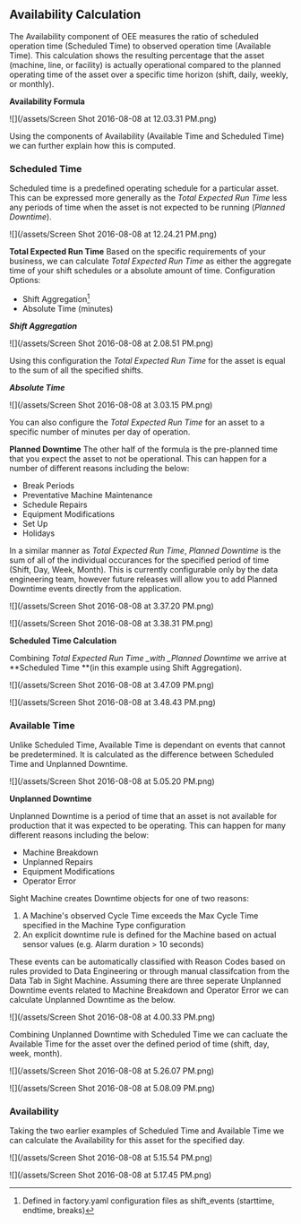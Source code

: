 ## **Availability Calculation**

The Availability component of OEE measures the ratio of scheduled operation time \(Scheduled Time\) to observed operation time \(Available Time\). This calculation shows the resulting percentage that the asset \(machine, line, or facility\) is actually operational compared to the planned operating time of the asset over a specific time horizon \(shift, daily, weekly, or monthly\).

**Availability Formula**

![](/assets/Screen Shot 2016-08-08 at 12.03.31 PM.png)

Using the components of Availability \(Available Time and Scheduled Time\) we can further explain how this is computed.


### **Scheduled Time**

Scheduled time is a predefined operating schedule for a particular asset. This can be expressed more generally as the _Total Expected Run Time_ less any periods of time when the asset is not expected to be running \(_Planned Downtime_\).

![](/assets/Screen Shot 2016-08-08 at 12.24.21 PM.png)

**Total Expected Run Time** Based on the specific requirements of your business, we can calculate _Total Expected Run Time_ as either the aggregate time of your shift schedules or a absolute amount of time. Configuration Options:

* Shift Aggregation[^2]
* Absolute Time \(minutes\)

**_Shift Aggregation_**

![](/assets/Screen Shot 2016-08-08 at 2.08.51 PM.png)

Using this configuration the _Total Expected Run Time_ for the asset is equal to the sum of all the specified shifts.

**_Absolute Time_**

![](/assets/Screen Shot 2016-08-08 at 3.03.15 PM.png)

You can also configure the _Total Expected Run Time_ for an asset to a specific number of minutes per day of operation.


**Planned Downtime** The other half of the formula is the pre-planned time that you expect the asset to not be operational. This can happen for a number of different reasons including the below:

* Break Periods
* Preventative Machine Maintenance
* Schedule Repairs
* Equipment Modifications
* Set Up
* Holidays

In a similar manner as _Total Expected Run Time_, _Planned Downtime_ is the sum of all of the individual occurances for the specified period of time \(Shift, Day, Week, Month\). This is currently configurable only by the data engineering team, however future releases will allow you to add Planned Downtime events directly from the application.

![](/assets/Screen Shot 2016-08-08 at 3.37.20 PM.png)

![](/assets/Screen Shot 2016-08-08 at 3.38.31 PM.png)

**Scheduled Time Calculation**

Combining _Total Expected Run Time \_with \_Planned Downtime_ we arrive at **Scheduled Time **\(in this example using Shift Aggregation\).

![](/assets/Screen Shot 2016-08-08 at 3.47.09 PM.png)

![](/assets/Screen Shot 2016-08-08 at 3.48.43 PM.png)

### **Available Time**

Unlike Scheduled Time, Available Time is dependant on events that cannot be predetermined. It is calculated as the difference between Scheduled Time and Unplanned Downtime.

![](/assets/Screen Shot 2016-08-08 at 5.05.20 PM.png)

**Unplanned Downtime**

Unplanned Downtime is a period of time that an asset is not available for production that it was expected to be operating. This can happen for many different reasons including the below:

* Machine Breakdown
* Unplanned Repairs
* Equipment Modifications
* Operator Error

Sight Machine creates Downtime objects for one of two reasons:

1. A Machine's observed Cycle Time exceeds the Max Cycle Time specified in the Machine Type configuration
2. An explicit downtime rule is defined for the Machine based on actual sensor values \(e.g. Alarm duration &gt; 10 seconds\)

These events can be automatically classified with Reason Codes based on rules provided to Data Engineering or through manual classifcation from the Data Tab in Sight Machine. Assuming there are three seperate Unplanned Downtime events related to Machine Breakdown and Operator Error we can calculate Unplanned Downtime as the below.

![](/assets/Screen Shot 2016-08-08 at 4.00.33 PM.png)

Combining Unplanned Downtime with Scheduled Time we can cacluate the Available Time for the asset over the defined period of time \(shift, day, week, month\).

![](/assets/Screen Shot 2016-08-08 at 5.26.07 PM.png)

![](/assets/Screen Shot 2016-08-08 at 5.08.09 PM.png)


### **Availability**

Taking the two earlier examples of Scheduled Time and Available Time we can calculate the Availability for this asset for the specified day.

![](/assets/Screen Shot 2016-08-08 at 5.15.54 PM.png)

![](/assets/Screen Shot 2016-08-08 at 5.17.45 PM.png)


[^1]: file:\/\/\/Users\/Roger\_SM\/Downloads\/OEE\_Availability\_Definition.pdf

[^2]: Defined in factory.yaml configuration files as shift\_events \(starttime, endtime, breaks\)






